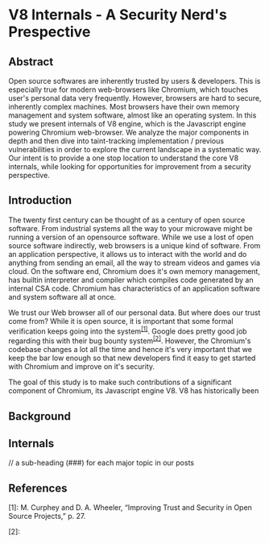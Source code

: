 # V8 Internals - A Security Nerd's Prespective

## Abstract
Open source softwares are inherently trusted by users & developers. This is especially true for modern web-browsers like Chromium, which touches user's personal data very frequently. However, browsers are hard to secure, inherently complex machines. Most browsers have their own memory management and system software, almost like an operating system. In this study we present internals of V8 engine, which is the Javascript engine powering Chromium web-browser. We analyze the major components in depth and then dive into taint-tracking implementation / previous vulnerabilities in order to explore the current landscape in a systematic way. Our intent is to provide a one stop location to understand the core V8 internals, while looking for opportunities for improvement from a security perspective. 

## Introduction
The twenty first century can be thought of as a century of open source software. From industrial systems all the way to your microwave might be running a version of an opensource software. While we use a lost of open source software indirectly, web browsers is a unique kind of software. From an application perspective, it allows us to interact with the world and do anything from sending an email, all the way to stream videos and games via cloud. On the software end, Chromium does it's own memory management, has builtin interpreter and compiler which compiles code generated by an internal CSA code. Chromium has characteristics of an application software and system software all at once.

We trust our Web browser all of our personal data. But where does our trust come from? While it is open source, it is important that some formal verification keeps going into the system<sup>[[1]](#1)</sup>. Google does pretty good job regarding this with their bug bounty system<sup>[[2]](#2)</sup>. However, the Chromium's codebase changes a lot all the time and hence it's very important that we keep the bar low enough so that new developers find it easy to get started with Chromium and improve on it's security.

The goal of this study is to make such contributions of a significant component of Chromium, its Javascript engine V8. V8 has historically been 



## Background

## Internals

// a sub-heading (###) for each major topic in our posts

## References
[1]: M. Curphey and D. A. Wheeler, “Improving Trust and Security in Open Source Projects,” p. 27.

[2]: